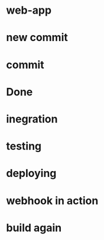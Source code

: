 # web-app
# new commit
# commit
# Done
# inegration
# testing
# deploying
# webhook in action
# build again
